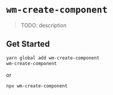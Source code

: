 # `wm-create-component`

> TODO: description

## Get Started

``` sh
yarn global add wm-create-component
wm-create-component
```

or

``` sh
npx wm-create-component
```
